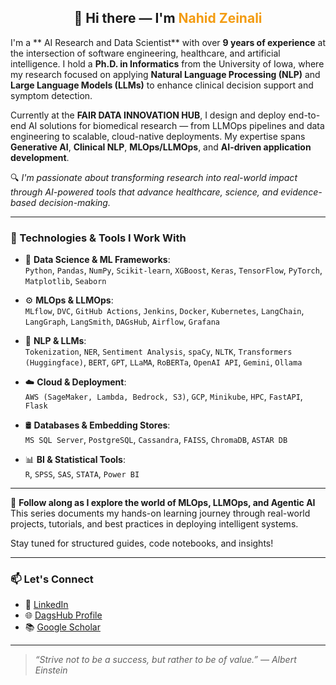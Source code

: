 

<h2 align="center">👋 Hi there — I'm <span style="color:#f39c12;">Nahid Zeinali</span></h2>

I'm a ** AI Research and Data Scientist** with over **9 years of experience** at the intersection of software engineering, healthcare, and artificial intelligence. I hold a **Ph.D. in Informatics** from the University of Iowa, where my research focused on applying **Natural Language Processing (NLP)** and **Large Language Models (LLMs)** to enhance clinical decision support and symptom detection.

Currently at the **FAIR DATA INNOVATION HUB**, I design and deploy end-to-end AI solutions for biomedical research — from LLMOps pipelines and data engineering to scalable, cloud-native deployments. My expertise spans **Generative AI**, **Clinical NLP**, **MLOps/LLMOps**, and **AI-driven application development**.

🔍 *I'm passionate about transforming research into real-world impact through AI-powered tools that advance healthcare, science, and evidence-based decision-making.*

---

### 🔧 Technologies & Tools I Work With

- 🧪 **Data Science & ML Frameworks**:  
  `Python`, `Pandas`, `NumPy`, `Scikit-learn`, `XGBoost`, `Keras`, `TensorFlow`, `PyTorch`, `Matplotlib`, `Seaborn`

- ⚙️ **MLOps & LLMOps**:  
  `MLflow`, `DVC`, `GitHub Actions`, `Jenkins`, `Docker`, `Kubernetes`, `LangChain`, `LangGraph`, `LangSmith`, `DAGsHub`, `Airflow`, `Grafana`

- 💬 **NLP & LLMs**:  
  `Tokenization`, `NER`, `Sentiment Analysis`, `spaCy`, `NLTK`, `Transformers (Huggingface)`, `BERT`, `GPT`, `LLaMA`, `RoBERTa`, `OpenAI API`, `Gemini`, `Ollama`

- ☁️ **Cloud & Deployment**:  
  `AWS (SageMaker, Lambda, Bedrock, S3)`, `GCP`, `Minikube`, `HPC`, `FastAPI`, `Flask`

- 🛢 **Databases & Embedding Stores**:  
  `MS SQL Server`, `PostgreSQL`, `Cassandra`, `FAISS`, `ChromaDB`, `ASTAR DB`

- 📊 **BI & Statistical Tools**:  
  `R`, `SPSS`, `SAS`, `STATA`, `Power BI`
---
🚀 **Follow along as I explore the world of MLOps, LLMOps, and Agentic AI**  
This series documents my hands-on learning journey through real-world projects, tutorials, and best practices in deploying intelligent systems.

Stay tuned for structured guides, code notebooks, and insights!

---

### 📫 Let's Connect

- 💼 [LinkedIn](https://www.linkedin.com/in/nahid-zeinali-15440910b/)  
- 🌐 [DagsHub Profile](https://dagshub.com/nahidzeinali2021)  
- 📚 [Google Scholar](https://scholar.google.com/citations?hl=en&user=RRW-qkEAAAAJ)

---

> _“Strive not to be a success, but rather to be of value.” — Albert Einstein_

